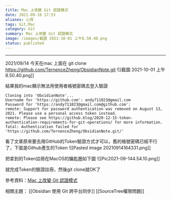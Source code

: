 ```yaml
---
title: Mac 上改變 Git 認證模式
date: 2021-09-16 17:53
aliases: 心得 
tags: Git,Mac
category: Git
summary: Mac 上改變 Git 認證模式
image: /images/截圖 2021-10-01 上午8.50.40.png
status: published
---
```



---

2021/09/14 今天在mac 上面在 git clone https://github.com/TernenceZheng/ObsidianNote.git
![[截圖 2021-10-01 上午8.50.40.png]]


結果我的mac顯示無法用使用者帳號密碼去登入驗證

```'Mac上面錯誤訊息'
Cloning into 'ObsidianNote'...
Username for 'https://github.com': andy711023@gmail.com
Password for 'https://andy711023@gmail.com@github.com': 
remote: Support for password authentication was removed on August 13, 2021. Please use a personal access token instead.
remote: Please see https://github.blog/2020-12-15-token-authentication-requirements-for-git-operations/ for more information.
fatal: Authentication failed for 'https://github.com/TernenceZheng/ObsidianNote.git/'
```


看了文章原來要去用GitHub的Token驗證方式才可以，舊的帳號密碼已經不行了，下面是Github產生的Token
![[Pasted image 20210914164331.png]]

把拿到的Token註冊在MacOS的鑰匙圈如下圖
![[Pic2021-09-144.54.10.png]]

就完成Token的驗證註冊，然後git clone就OK了

參考資料：[Mac 上改變 Git 認證模式](https://myctw.github.io/post/bd72.html)

相關主題：
[[Obsidian 使用 Git 跨平台同步]]
[[SourceTree權限問題]]